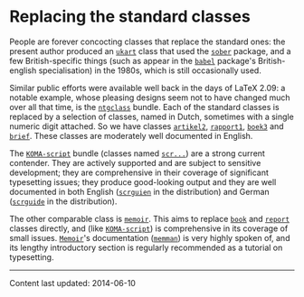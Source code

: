 # Replacing the standard classes

People are forever concocting classes that replace the standard ones:
the present author produced an [`ukart`](http://ctan.org/pkg/ukart) class that used the
[`sober`](http://ctan.org/pkg/sober) package, and a few British-specific things (such as
appear in the [`babel`](http://ctan.org/pkg/babel) package's British-english
specialisation) in the 1980s, which is still occasionally used.

Similar public efforts were available well back in the days of
LaTeX 2.09: a notable example, whose pleasing designs seem not to have
changed much over all that time, is the [`ntgclass`](http://ctan.org/pkg/ntgclass) bundle.
Each of the standard classes is replaced by a selection of classes,
named in Dutch, sometimes with a single numeric digit attached.  So we
have classes [`artikel2`](http://ctan.org/pkg/artikel2), [`rapport1`](http://ctan.org/pkg/rapport1), [`boek3`](http://ctan.org/pkg/boek3) and
[`brief`](http://ctan.org/pkg/brief).  These classes are moderately well documented in
English.

The [`KOMA-script`](http://ctan.org/pkg/KOMA-script) bundle (classes named [`scr...`](http://ctan.org/pkg/scr...)) are a
strong current contender.  They are actively supported and are subject
to sensitive development; they are comprehensive in their coverage of
significant typesetting issues; they produce good-looking output and
they are well documented in both English ([`scrguien`](http://ctan.org/pkg/scrguien) in the
distribution) and German ([`scrguide`](http://ctan.org/pkg/scrguide) in the distribution).

The other comparable class is [`memoir`](http://ctan.org/pkg/memoir).  This aims to replace
[`book`](http://ctan.org/pkg/book) and [`report`](http://ctan.org/pkg/report) classes directly, and (like
[`KOMA-script`](http://ctan.org/pkg/KOMA-script)) is comprehensive in its coverage of small issues.
[`Memoir`](http://ctan.org/pkg/Memoir)'s documentation ([`memman`](http://ctan.org/pkg/memman)) is very highly
spoken of, and its lengthy introductory section is regularly
recommended as a tutorial on typesetting.


----

Content last updated: 2014-06-10

